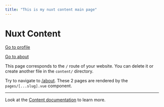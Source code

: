 ```yaml
---
title: "This is my nuxt content main page"
---
```



# Nuxt Content

[Go to profile](/profile)

[Go to about](/about)


This page corresponds to the `/` route of your website. You can delete it or create another file in the `content/` directory.

Try to navigate to [/about](/about). These 2 pages are rendered by the `pages/[...slug].vue` component.

---

Look at the [Content documentation](https://content.nuxtjs.org/) to learn more.
